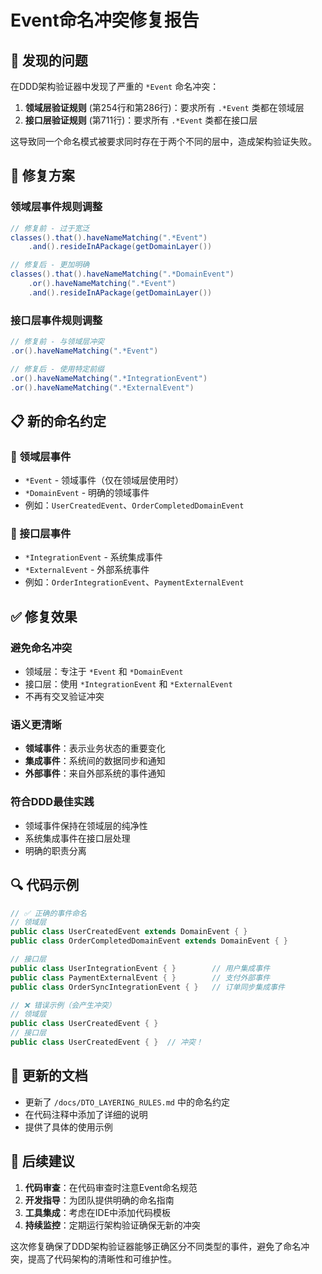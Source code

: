 # Event命名冲突修复报告

## 🚨 发现的问题

在DDD架构验证器中发现了严重的 `*Event` 命名冲突：

1. **领域层验证规则** (第254行和第286行)：要求所有 `.*Event` 类都在领域层
2. **接口层验证规则** (第711行)：要求所有 `.*Event` 类都在接口层

这导致同一个命名模式被要求同时存在于两个不同的层中，造成架构验证失败。

## 🔧 修复方案

### 领域层事件规则调整
```java
// 修复前 - 过于宽泛
classes().that().haveNameMatching(".*Event")
    .and().resideInAPackage(getDomainLayer())

// 修复后 - 更加明确
classes().that().haveNameMatching(".*DomainEvent")
    .or().haveNameMatching(".*Event")
    .and().resideInAPackage(getDomainLayer())
```

### 接口层事件规则调整
```java
// 修复前 - 与领域层冲突
.or().haveNameMatching(".*Event")

// 修复后 - 使用特定前缀
.or().haveNameMatching(".*IntegrationEvent")
.or().haveNameMatching(".*ExternalEvent")
```

## 📋 新的命名约定

### 🎯 领域层事件
- `*Event` - 领域事件（仅在领域层使用时）
- `*DomainEvent` - 明确的领域事件
- 例如：`UserCreatedEvent`、`OrderCompletedDomainEvent`

### 🔌 接口层事件
- `*IntegrationEvent` - 系统集成事件
- `*ExternalEvent` - 外部系统事件
- 例如：`OrderIntegrationEvent`、`PaymentExternalEvent`

## ✅ 修复效果

### 避免命名冲突
- 领域层：专注于 `*Event` 和 `*DomainEvent`
- 接口层：使用 `*IntegrationEvent` 和 `*ExternalEvent`
- 不再有交叉验证冲突

### 语义更清晰
- **领域事件**：表示业务状态的重要变化
- **集成事件**：系统间的数据同步和通知
- **外部事件**：来自外部系统的事件通知

### 符合DDD最佳实践
- 领域事件保持在领域层的纯净性
- 系统集成事件在接口层处理
- 明确的职责分离

## 🔍 代码示例

```java
// ✅ 正确的事件命名
// 领域层
public class UserCreatedEvent extends DomainEvent { }
public class OrderCompletedDomainEvent extends DomainEvent { }

// 接口层
public class UserIntegrationEvent { }        // 用户集成事件
public class PaymentExternalEvent { }        // 支付外部事件
public class OrderSyncIntegrationEvent { }   // 订单同步集成事件

// ❌ 错误示例（会产生冲突）
// 领域层
public class UserCreatedEvent { }
// 接口层
public class UserCreatedEvent { }  // 冲突！
```

## 📄 更新的文档

- 更新了 `/docs/DTO_LAYERING_RULES.md` 中的命名约定
- 在代码注释中添加了详细的说明
- 提供了具体的使用示例

## 🚀 后续建议

1. **代码审查**：在代码审查时注意Event命名规范
2. **开发指导**：为团队提供明确的命名指南
3. **工具集成**：考虑在IDE中添加代码模板
4. **持续监控**：定期运行架构验证确保无新的冲突

这次修复确保了DDD架构验证器能够正确区分不同类型的事件，避免了命名冲突，提高了代码架构的清晰性和可维护性。
